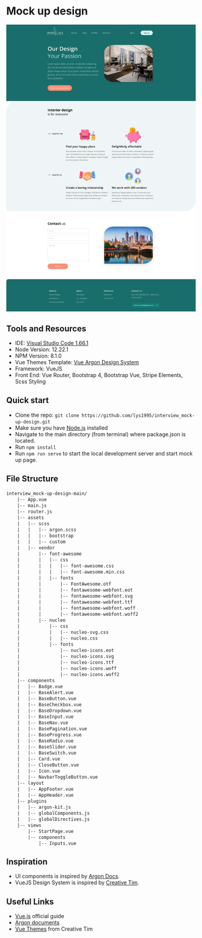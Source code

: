 <h1>Mock up design</a></h1>
<p><img src="./public/img/brand/demo.png"/></p>

<h2 id="documentation">Tools and Resources</h2>

<ul>
  <li>IDE: <a href="https://code.visualstudio.com/download">Visual Studio Code 1.66.1</a></li>
  <li>Node Version: 12.22.1</li>
  <li>NPM Version: 8.1.0</li>
  <li>Vue Themes Template: <a href="https://www.creative-tim.com/product/vue-argon-design-system?affiliate_id=116187">Vue Argon Design System</a></li>
  <li>Framework: VueJS</li>
  <li>Front End: Vue Router, Bootstrap 4, Bootstrap Vue, Stripe Elements, Scss Styling</i>
</ul>

<h2 id="quick-start">Quick start</h2>

<ul>
  <li>Clone the repo: <code class="highlighter-rouge">git clone https://github.com/lys1995/interview_mock-up-design.git</code></li>
  <li>Make sure you have <a href="https://nodejs.org/en/">Node.js</a> installed</li>
  <li>Navigate to the main directory (from terminal) where package.json is located.</li>
  <li>Run <code class="highlighter-rouge">npm install</code></li>
  <li>Run <code class="highlighter-rouge">npm run serve</code> to start the local development server and start mock up page.</li>
</ul>

<h2 id="file-structure">File Structure</h2>

<div class="highlighter-rouge"><div class="highlight"><pre class="highlight"><code>interview_mock-up-design-main/
    |-- App.vue
    |-- main.js
    |-- router.js
    |-- assets
    |   |-- scss
    |   |   |-- argon.scss
    |   |   |-- bootstrap
    |   |   |-- custom
    |   |-- vendor
    |       |-- font-awesome
    |       |   |-- css
    |       |   |   |-- font-awesome.css
    |       |   |   |-- font-awesome.min.css
    |       |   |-- fonts
    |       |       |-- FontAwesome.otf
    |       |       |-- fontawesome-webfont.eot
    |       |       |-- fontawesome-webfont.svg
    |       |       |-- fontawesome-webfont.ttf
    |       |       |-- fontawesome-webfont.woff
    |       |       |-- fontawesome-webfont.woff2
    |       |-- nucleo
    |           |-- css
    |           |   |-- nucleo-svg.css
    |           |   |-- nucleo.css
    |           |-- fonts
    |               |-- nucleo-icons.eot
    |               |-- nucleo-icons.svg
    |               |-- nucleo-icons.ttf
    |               |-- nucleo-icons.woff
    |               |-- nucleo-icons.woff2
    |-- components
    |   |-- Badge.vue
    |   |-- BaseAlert.vue
    |   |-- BaseButton.vue
    |   |-- BaseCheckbox.vue
    |   |-- BaseDropdown.vue
    |   |-- BaseInput.vue
    |   |-- BaseNav.vue
    |   |-- BasePagination.vue
    |   |-- BaseProgress.vue
    |   |-- BaseRadio.vue
    |   |-- BaseSlider.vue
    |   |-- BaseSwitch.vue
    |   |-- Card.vue
    |   |-- CloseButton.vue
    |   |-- Icon.vue
    |   |-- NavbarToggleButton.vue
    |-- layout
    |   |-- AppFooter.vue
    |   |-- AppHeader.vue
    |-- plugins
    |   |-- argon-kit.js
    |   |-- globalComponents.js
    |   |-- globalDirectives.js
    |-- views
        |-- StartPage.vue
        |-- components
            |-- Inputs.vue
</code></pre></div></div>

<h2>Inspiration</h2>

<ul>
  <li>UI components is inspired by <a href="https://demos.creative-tim.com/vue-argon-design-system/documentation/#argon-design-system">Argon Docs</a>.</li>
  <li>VueJS Design System is inspired by <a href="https://www.creative-tim.com/product/vue-argon-design-system?affiliate_id=116187">Creative Tim<a>.</li>
</ul>

<h2 id="useful-links">Useful Links</h2>

<ul>
  <li><a href="https://v2.vuejs.org/v2/guide/">Vue.js</a> official guide</li>
  <li><a href="https://www.youtube.com/channel/UCVyTG4sCw-rOvB9oHkzZD1w">Argon documents</a></li>
  <li><a href="https://v2.vuejs.org/resources/themes.html">Vue Themes</a> from Creative Tim</li>
</ul>
